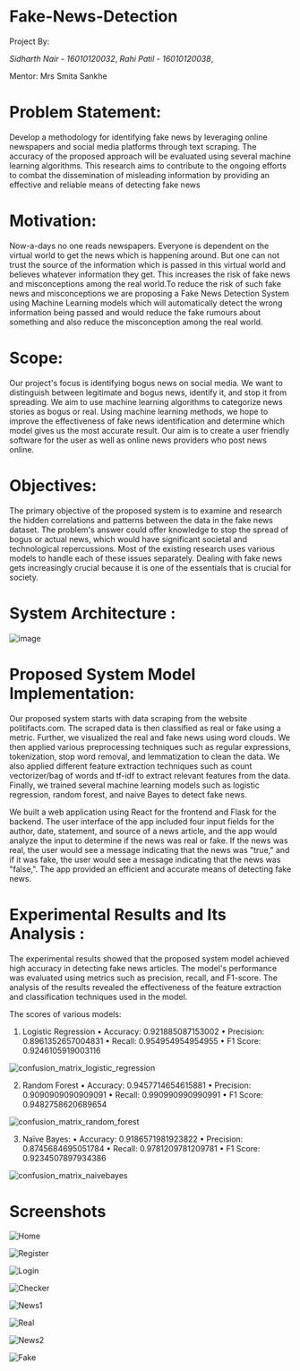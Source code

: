 
# Fake-News-Detection

Project By: 

*Sidharth Nair - 16010120032*,
*Rahi Patil - 16010120038*,


Mentor: Mrs Smita Sankhe 


# Problem Statement:
Develop a methodology for identifying fake news by leveraging online newspapers and social media platforms through text scraping. The accuracy of the proposed approach
will be evaluated using several machine learning algorithms. This research aims to contribute to the ongoing efforts to combat the dissemination of misleading 
information by providing an effective and reliable means of detecting fake news


# Motivation:
Now-a-days no one reads newspapers. Everyone is dependent on the virtual world to get the news which is happening around. But one can not trust the source of the
information which is passed in this virtual world and believes whatever information they get. This increases the risk of fake news and misconceptions among the real world.To reduce the risk of such fake news and misconceptions we are proposing a Fake News Detection System using Machine Learning models which will automatically
detect the wrong information being passed and would reduce the fake rumours about something and also reduce the misconception among the real world.

# Scope:
Our project's focus is identifying bogus news on social media. We want to distinguish between legitimate and bogus news, identify it, and stop it from spreading. We aim to use machine learning algorithms to categorize news stories as bogus or real. Using machine learning methods, we hope to improve the effectiveness of fake news identification and determine which model gives us the most accurate result. Our aim is to create a user friendly software for the user as well as online news providers who post news online.

# Objectives:
The primary objective of the proposed system is to examine and research the hidden correlations and patterns between the data in the fake news dataset. The problem's
answer could offer knowledge to stop the spread of bogus or actual news, which would have significant societal and technological repercussions. Most of the existing research uses various models to handle each of these issues separately. Dealing with fake news gets increasingly crucial because it is one of the essentials that is crucial for society.


# System Architecture :

![image](https://user-images.githubusercontent.com/82643868/235761228-88407a10-c0fe-4370-b59b-535cd901e14f.png)

# Proposed System Model Implementation:
Our proposed system starts with data scraping from the website politifacts.com. The scraped data is then classified as real or fake using a metric. Further, we visualized the real and fake news using word clouds. We then applied various preprocessing techniques such as regular expressions, tokenization, stop word removal, and lemmatization to clean the data. We also applied different feature extraction techniques such as count vectorizer/bag of words and tf-idf to extract relevant features from the data. Finally, we trained several machine learning models such as logistic regression, random forest, and naive Bayes to detect fake news.

We built a web application using React for the frontend and Flask for the backend. The user interface of the app included four input fields for the author, date, statement, and source of a news article, and the app would analyze the input to determine if the news was real or fake. If the news was real, the user would see a message indicating that the news was "true," and if it was fake, the user would see a message indicating that the news was "false,". The app provided an efficient and accurate means of detecting fake news.

# Experimental Results and Its Analysis :
The experimental results showed that the proposed system model achieved high accuracy in detecting fake news articles. The model's performance was evaluated using metrics such as precision, recall, and F1-score. The analysis of the results revealed the effectiveness of the feature extraction and classification techniques 
used in the model.

The scores of various models:
1. Logistic Regression
• Accuracy: 0.921885087153002
• Precision: 0.8961352657004831
• Recall: 0.954954954954955
• F1 Score: 0.9246105919003116

![confusion_matrix_logistic_regression](https://user-images.githubusercontent.com/82643868/235762187-0556c921-2527-4e23-b53c-c3448702e47b.png)

2. Random Forest
• Accuracy: 0.9457714654615881
• Precision: 0.9090909090909091
• Recall: 0.990990990990991
• F1 Score: 0.9482758620689654

![confusion_matrix_random_forest](https://user-images.githubusercontent.com/82643868/235762232-ed5b4c05-0589-4e4f-8da4-1ff24cac4201.png)

3. Naïve Bayes:
• Accuracy: 0.9186571981923822
• Precision: 0.8745684695051784
• Recall: 0.9781209781209781
• F1 Score: 0.9234507897934386

![confusion_matrix_naivebayes](https://user-images.githubusercontent.com/82643868/235762282-46940bb0-b5e9-4343-a499-2a608a8bf27f.png)



# Screenshots 
![Home](https://user-images.githubusercontent.com/82643868/236485825-2933e7cf-0caf-4225-bfe3-ff4fc81661d2.png)

![Register](https://user-images.githubusercontent.com/82643868/236485541-47a0b539-b0fe-4e10-a709-069411ace7ae.png)

![Login](https://user-images.githubusercontent.com/82643868/236485887-00c22bcc-3c8d-4fad-80ad-051b3af12100.png)

![Checker](https://user-images.githubusercontent.com/82643868/236485378-85b9341c-8973-4131-b5fa-737cee287214.png)

![News1](https://user-images.githubusercontent.com/82643868/236485748-e1e8b350-b3d5-4e05-bf3e-0983d6454878.png)

![Real](https://user-images.githubusercontent.com/82643868/236485954-24eae57d-c6cd-4647-85e5-f51a23f51d46.png)

![News2](https://user-images.githubusercontent.com/82643868/236485998-dd7c21e9-82e8-40ce-98f8-80c32fae0ff8.png)

![Fake](https://user-images.githubusercontent.com/82643868/236486050-fcbd9b67-5678-45a8-8e4c-6526faf6b235.png)


